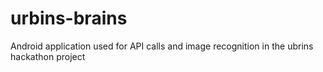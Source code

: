 # urbins-brains

Android application used for API calls and image recognition in the ubrins hackathon project
